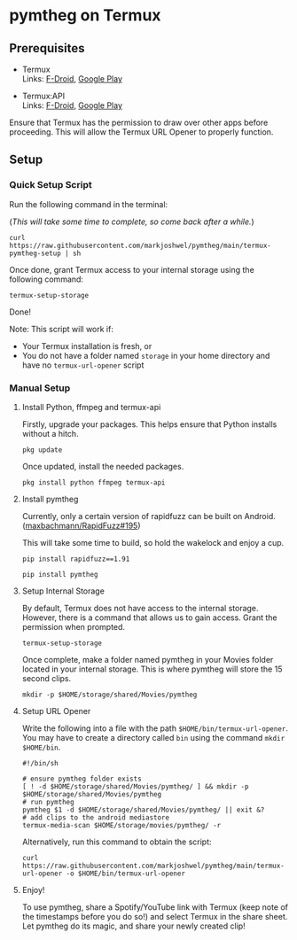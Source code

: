 # pymtheg on Termux

## Prerequisites

- Termux  
  Links:
  [F-Droid](https://f-droid.org/packages/com.termux),
  [Google Play](https://play.google.com/store/apps/details?id=com.termux)

- Termux:API  
  Links:
  [F-Droid](https://f-droid.org/packages/com.termux.api),
  [Google Play](https://play.google.com/store/apps/details?id=com.termux.api)

Ensure that Termux has the permission to draw over other apps before proceeding. This
will allow the Termux URL Opener to properly function.

## Setup

### Quick Setup Script

Run the following command in the terminal:

(_This will take some time to complete, so come back after a while._)

```text
curl https://raw.githubusercontent.com/markjoshwel/pymtheg/main/termux-pymtheg-setup | sh
```

Once done, grant Termux access to your internal storage using the following command:

```text
termux-setup-storage
```

Done!

Note: This script will work if:

- Your Termux installation is fresh, or
- You do not have a folder named `storage` in your home directory and have no
  `termux-url-opener` script

### Manual Setup

1. Install Python, ffmpeg and termux-api

   Firstly, upgrade your packages. This helps ensure that Python installs without a
   hitch.

   ```text
   pkg update
   ```

   Once updated, install the needed packages.

   ```text
   pkg install python ffmpeg termux-api
   ```

2. Install pymtheg

   Currently, only a certain version of rapidfuzz can be built on Android.
   ([maxbachmann/RapidFuzz#195](https://github.com/maxbachmann/RapidFuzz/issues/195))

   This will take some time to build, so hold the wakelock and enjoy a cup.

   ```text
   pip install rapidfuzz==1.91
   ```

   ```text
   pip install pymtheg
   ```

3. Setup Internal Storage

   By default, Termux does not have access to the internal storage. However, there is a
   command that allows us to gain access. Grant the permission when prompted.

   ```text
   termux-setup-storage
   ```

   Once complete, make a folder named pymtheg in your Movies folder located in your
   internal storage. This is where pymtheg will store the 15 second clips.

   ```text
   mkdir -p $HOME/storage/shared/Movies/pymtheg
   ```

4. Setup URL Opener

   Write the following into a file with the path `$HOME/bin/termux-url-opener`. You may
   have to create a directory called `bin` using the command `mkdir $HOME/bin`.

   ```shell
   #!/bin/sh

   # ensure pymtheg folder exists
   [ ! -d $HOME/storage/shared/Movies/pymtheg/ ] && mkdir -p $HOME/storage/shared/Movies/pymtheg
   # run pymtheg
   pymtheg $1 -d $HOME/storage/shared/Movies/pymtheg/ || exit &?
   # add clips to the android mediastore
   termux-media-scan $HOME/storage/movies/pymtheg/ -r
   ```

   Alternatively, run this command to obtain the script:

   ```text
   curl https://raw.githubusercontent.com/markjoshwel/pymtheg/main/termux-url-opener -o $HOME/bin/termux-url-opener
   ```

5. Enjoy!

   To use pymtheg, share a Spotify/YouTube link with Termux (keep note of the timestamps
   before you do so!) and select Termux in the share sheet. Let pymtheg do its magic, and
   share your newly created clip!
